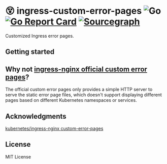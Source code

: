 # 😵 ingress-custom-error-pages ![Go](https://github.com/wuhan005/ingress-custom-error-pages/workflows/Go/badge.svg) [![Go Report Card](https://goreportcard.com/badge/github.com/wuhan005/ingress-custom-error-pages)](https://goreportcard.com/report/github.com/wuhan005/ingress-custom-error-pages) [![Sourcegraph](https://img.shields.io/badge/view%20on-Sourcegraph-brightgreen.svg?logo=sourcegraph)](https://sourcegraph.com/github.com/wuhan005/go-template)

Customized Ingress error pages.

## Getting started

## Why not [ingress-nginx official custom error pages](https://github.com/kubernetes/ingress-nginx/tree/main/images/custom-error-pages)?

The official custom error pages only provides a simple HTTP server to serve the static error page files, which doesn't
support displaying different pages based on different Kubernetes namespaces or services.

## Acknowledgments

[kubernetes/ingress-nginx custom-error-pages](https://github.com/kubernetes/ingress-nginx/tree/main/images/custom-error-pages)

## License

MIT License
